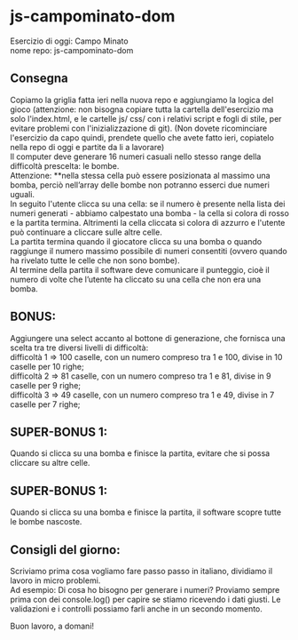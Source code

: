 # js-campominato-dom
Esercizio di oggi: Campo Minato <br>
nome repo: js-campominato-dom<br>
## Consegna
Copiamo la griglia fatta ieri nella nuova repo e aggiungiamo la logica del gioco (attenzione: non bisogna copiare tutta la cartella dell'esercizio ma solo l'index.html, e le cartelle js/ css/ con i relativi script e fogli di stile, per evitare problemi con l'inizializzazione di git). (Non dovete ricominciare l'esercizio da capo quindi, prendete quello che avete fatto ieri, copiatelo nella repo di oggi e partite da li a lavorare)<br>
Il computer deve generare 16 numeri casuali nello stesso range della difficoltà prescelta: le bombe.<br>
Attenzione: **nella stessa cella può essere posizionata al massimo una bomba, perciò nell’array delle bombe non potranno esserci due numeri uguali.<br>
In seguito l'utente clicca su una cella: se il numero è presente nella lista dei numeri generati - abbiamo calpestato una bomba - la cella si colora di rosso e la partita termina. Altrimenti la cella cliccata si colora di azzurro e l'utente può continuare a cliccare sulle altre celle.<br>
La partita termina quando il giocatore clicca su una bomba o quando raggiunge il numero massimo possibile di numeri consentiti (ovvero quando ha rivelato tutte le celle che non sono bombe).<br>
Al termine della partita il software deve comunicare il punteggio, cioè il numero di volte che l’utente ha cliccato su una cella che non era una bomba.<br>
## BONUS:
Aggiungere una select accanto al bottone di generazione, che fornisca una scelta tra tre diversi livelli di difficoltà:<br>
difficoltà 1 ⇒ 100 caselle, con un numero compreso tra 1 e 100, divise in 10 caselle per 10 righe;<br>
difficoltà 2 ⇒ 81 caselle, con un numero compreso tra 1 e 81, divise in 9 caselle per 9 righe;<br>
difficoltà 3 ⇒ 49 caselle, con un numero compreso tra 1 e 49, divise in 7 caselle per 7 righe;<br>
## SUPER-BONUS 1:
Quando si clicca su una bomba e finisce la partita, evitare che si possa cliccare su altre celle.<br>
## SUPER-BONUS 1:
Quando si clicca su una bomba e finisce la partita, il software scopre tutte le bombe nascoste.<br>
## Consigli del giorno:
Scriviamo prima cosa vogliamo fare passo passo in italiano, dividiamo il lavoro in micro problemi.<br>
Ad esempio: Di cosa ho bisogno per generare i numeri? Proviamo sempre prima con dei console.log() per capire se stiamo ricevendo i dati giusti. Le validazioni e i controlli possiamo farli anche in un secondo momento.<br>

Buon lavoro, a domani!